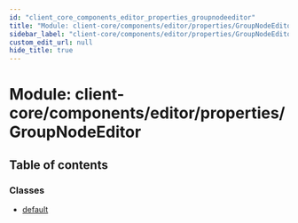 ```yaml
---
id: "client_core_components_editor_properties_groupnodeeditor"
title: "Module: client-core/components/editor/properties/GroupNodeEditor"
sidebar_label: "client-core/components/editor/properties/GroupNodeEditor"
custom_edit_url: null
hide_title: true
---
```


# Module: client-core/components/editor/properties/GroupNodeEditor

## Table of contents

### Classes

- [default](../classes/client_core_components_editor_properties_groupnodeeditor.default.md)

